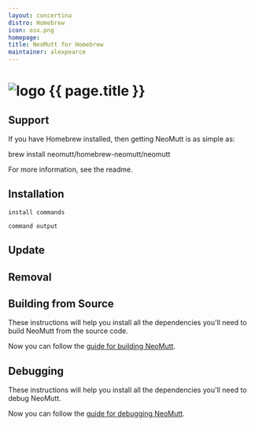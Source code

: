```yaml
---
layout: concertina
distro: Homebrew
icon: osx.png
homepage: 
title: NeoMutt for Homebrew
maintainer: alexpearce
---
```


# ![logo](/images/{{page.icon}}) {{ page.title }}

## Support <a class="offset" id="support"></a>

If you have Homebrew installed, then getting NeoMutt is as simple as:

brew install neomutt/homebrew-neomutt/neomutt

For more information, see the readme.

## Installation <a class="offset" id="install"></a>

```
install commands
```

```reply
command output
```

## Update <a class="offset" id="update"></a>

## Removal <a class="offset" id="remove"></a>

## Building from Source <a class="offset" id="build"></a>

These instructions will help you install all the dependencies you'll need to
build NeoMutt from the source code.


Now you can follow the [guide for building NeoMutt]().

## Debugging <a class="offset" id="debug"></a>

These instructions will help you install all the dependencies you'll need to
debug NeoMutt.


Now you can follow the [guide for debugging NeoMutt]().

